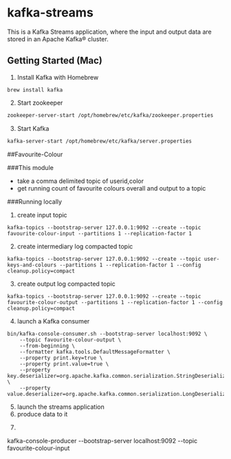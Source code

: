 # kafka-streams
This is a Kafka Streams application, where the input and output data are stored in an Apache Kafka® cluster.

## Getting Started (Mac)
1. Install Kafka with Homebrew

```
brew install kafka
```

2. Start zookeeper

```bash
zookeeper-server-start /opt/homebrew/etc/kafka/zookeeper.properties

```

3. Start Kafka

```bash
kafka-server-start /opt/homebrew/etc/kafka/server.properties
```

##Favourite-Colour

###This module 
- take a comma delimited topic of userid,color
- get running count of favourite colours overall and output to a topic

###Running locally
1. create input topic
```
kafka-topics --bootstrap-server 127.0.0.1:9092 --create --topic favourite-colour-input --partitions 1 --replication-factor 1
```
2. create intermediary log compacted topic
```
kafka-topics --bootstrap-server 127.0.0.1:9092 --create --topic user-keys-and-colours --partitions 1 --replication-factor 1 --config cleanup.policy=compact
```
3. create output log compacted topic
```
kafka-topics --bootstrap-server 127.0.0.1:9092 --create --topic favourite-colour-output --partitions 1 --replication-factor 1 --config cleanup.policy=compact
```
4. launch a Kafka consumer
```
bin/kafka-console-consumer.sh --bootstrap-server localhost:9092 \
    --topic favourite-colour-output \
    --from-beginning \
    --formatter kafka.tools.DefaultMessageFormatter \
    --property print.key=true \
    --property print.value=true \
    --property key.deserializer=org.apache.kafka.common.serialization.StringDeserializer \
    --property value.deserializer=org.apache.kafka.common.serialization.LongDeserializer
```
5. launch the streams application
6. produce data to it
7. ```
kafka-console-producer --bootstrap-server localhost:9092 --topic favourite-colour-input
```
